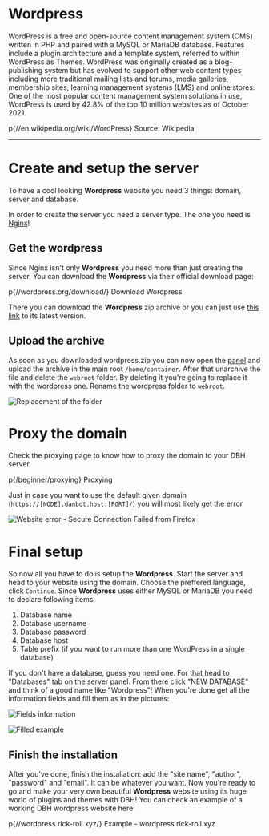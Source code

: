 # Wordpress

WordPress is a free and open-source content management system (CMS) written in PHP and paired with a MySQL or MariaDB database. Features include a plugin architecture and a template system, referred to within WordPress as Themes. WordPress was originally created as a blog-publishing system but has evolved to support other web content types including more traditional mailing lists and forums, media galleries, membership sites, learning management systems (LMS) and online stores. One of the most popular content management system solutions in use, WordPress is used by 42.8% of the top 10 million websites as of October 2021.

p{//en.wikipedia.org/wiki/WordPress} Source: Wikipedia

---

# Create and setup the server

To have a cool looking **Wordpress** website you need 3 things: domain, server and database.

In order to create the server you need a server type. The one you need is [Nginx](/server/web-hosting/nginx)!

## Get the wordpress

Since Nginx isn't only **Wordpress** you need more than just creating the server. You can download the **Wordpress** via their official download page:

p{//wordpress.org/download/} Download Wordpress

There you can download the **Wordpress** zip archive or you can just use [this link](//wordpress.org/latest.zip) to its latest version.

## Upload the archive

As soon as you downloaded wordpress.zip you can now open the [panel](//pane.danbot.host/) and upload the archive in the main root `/home/container`. After that unarchive the file and delete the `webroot` folder. By deleting it you're going to replace it with the wordpress one. Rename the wordpress folder to `webroot`.

![Replacement of the folder](/content/wordpress/replacement.png)

# Proxy the domain

Check the proxying page to know how to proxy the domain to your DBH server

p{/beginner/proxying} Proxying

Just in case you want to use the default given domain (`https://[NODE].danbot.host:[PORT]/`) you will most likely get the error

![Website error - Secure Connection Failed from Firefox](/content/wordpress/error-website.png)

# Final setup

So now all you have to do is setup the **Wordpress**. Start the server and head to your website using the domain. Choose the preffered language, click `Continue`. Since **Wordpress** uses either MySQL or MariaDB you need to declare following items:
1. Database name
2. Database username
3. Database password
4. Database host
5. Table prefix (if you want to run more than one WordPress in a single database)

If you don't have a database, guess you need one. For that head to "Databases" tab on the server panel. From there click "NEW DATABASE" and think of a good name like "Wordpress"! When you're done get all the information fields and fill them as in the pictures:

![Fields information](/content/wordpress/fields.png)

![Filled example](/content/wordpress/wordpress-data.png)

## Finish the installation

After you've done, finish the installation: add the "site name", "author", "password" and "email". It can be whatever you want. Now you're ready to go and make your very own beautiful **Wordpress** website using its huge world of plugins and themes with DBH! You can check an example of a working DBH wordpress website here:

p{//wordpress.rick-roll.xyz/} Example - wordpress.rick-roll.xyz